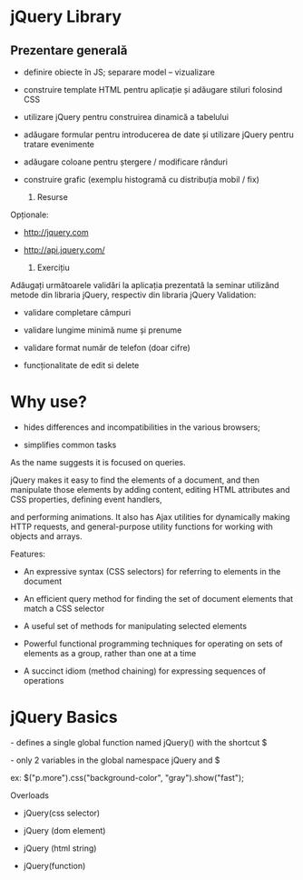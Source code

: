 # jQuery Library

Prezentare generală
-------------------

-   definire obiecte în JS; separare model – vizualizare

-   construire template HTML pentru aplicație și adăugare stiluri folosind CSS

-   utilizare jQuery pentru construirea dinamică a tabelului

-   adăugare formular pentru introducerea de date și utilizare jQuery pentru
    tratare evenimente

-   adăugare coloane pentru ștergere / modificare rânduri

-   construire grafic (exemplu histogramă cu distribuția mobil / fix)

    1.  Resurse

Opționale:

-   <http://jquery.com>

-   <http://api.jquery.com/>

    1.  Exercițiu

Adăugați următoarele validări la aplicația prezentată la seminar utilizând
metode din libraria jQuery, respectiv din libraria jQuery Validation:

-   validare completare câmpuri

-   validare lungime minimă nume și prenume

-   validare format număr de telefon (doar cifre)

-   funcționalitate de edit si delete

Why use?
========

-   hides differences and incompatibilities in the various browsers;

-   simplifies common tasks

As the name suggests it is focused on queries.

jQuery makes it easy to find the elements of a document, and then manipulate
those elements by adding content, editing HTML attributes and CSS properties,
defining event handlers,

and performing animations. It also has Ajax utilities for dynamically making
HTTP requests, and general-purpose utility functions for working with objects
and arrays.

Features:

-   An expressive syntax (CSS selectors) for referring to elements in the
    document

-   An efficient query method for finding the set of document elements that
    match a CSS selector

-   A useful set of methods for manipulating selected elements

-   Powerful functional programming techniques for operating on sets of elements
    as a group, rather than one at a time

-   A succinct idiom (method chaining) for expressing sequences of operations

jQuery Basics
=============

\- defines a single global function named jQuery() with the shortcut \$

\- only 2 variables in the global namespace jQuery and \$

ex: \$("p.more").css("background-color", "gray").show("fast");

Overloads

-   jQuery(css selector)

-   jQuery (dom element)

-   jQuery (html string)

-   jQuery(function)
